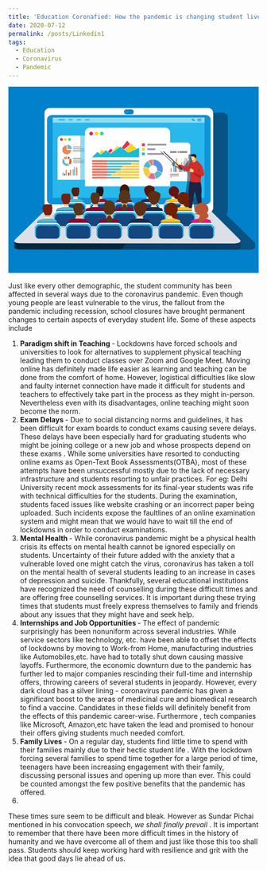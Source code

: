 ```yaml
---
title: 'Education Coronafied: How the pandemic is changing student lives'
date: 2020-07-12
permalink: /posts/Linkedin1
tags:
  - Education
  - Coronavirus
  - Pandemic
---
```

<img title="Coronavirus pandemic has caused educators to shift to virtual mode of teaching" src="/images/1594554508273.jpg">

Just like every other demographic, the student community has been affected in several ways due to the coronavirus pandemic. Even though young people are least vulnerable to the virus, the fallout from the pandemic including recession, school closures have brought permanent changes to certain aspects of everyday student life. Some of these aspects include

<ol>
  <li> <b> Paradigm shift in Teaching </b> - Lockdowns have forced schools and universities to look for alternatives to supplement physical teaching leading them to conduct classes over Zoom and Google Meet. Moving online has definitely made life easier as learning and teaching can be done from the comfort of home. However, logistical difficulties like slow and faulty internet connection have made it difficult for students and teachers to effectively take part in the process as they might in-person. Nevertheless even with its disadvantages, online teaching might soon become the norm. </li>
  <li> <b> Exam Delays </b> - Due to social distancing norms and guidelines, it has been difficult for exam boards to conduct exams causing severe delays. These delays have been especially hard for graduating students who might be joining college or a new job and whose prospects depend on these exams . While some universities have resorted to conducting online exams as Open-Text Book Assessments(OTBA), most of these attempts have been unsuccessful mostly due to the lack of necessary infrastructure and students resorting to unfair practices. For eg: Delhi University recent mock assessments for its final-year students was rife with technical difficulties for the students. During the examination, students faced issues like website crashing or an incorrect paper being uploaded. Such incidents expose the faultlines of an online examination system and might mean that we would have to wait till the end of lockdowns in order to conduct examinations. </li>
  <li> <b> Mental Health </b> - While coronavirus pandemic might be a physical health crisis its effects on mental health cannot be ignored especially on students. Uncertainty of their future added with the anxiety that a vulnerable loved one might catch the virus, coronavirus has taken a toll on the mental health of several students leading to an increase in cases of depression and suicide. Thankfully, several educational institutions have recognized the need of counselling during these difficult times and are offering free counselling services. It is important during these trying times that students must freely express themselves to family and friends about any issues that they might have and seek help. </li>
  <li> <b> Internships and Job Opportunities </b> - The effect of pandemic surprisingly has been nonuniform across several industries. While service sectors like technology, etc. have been able to offset the effects of lockdowns by moving to Work-from Home, manufacturing industries like Automobiles,etc. have had to totally shut down causing massive layoffs. Furthermore, the economic downturn due to the pandemic has further led to major companies rescinding their full-time and internship offers, throwing careers of several students in jeopardy. However, every dark cloud has a silver lining - coronavirus pandemic has given a significant boost to the areas of medicinal cure and biomedical research to find a vaccine. Candidates in these fields will definitely benefit from the effects of this pandemic career-wise. Furthermore , tech companies like Microsoft, Amazon,etc have taken the lead and promised to honour their offers giving students much needed comfort. </li>
  <li> <b> Family Lives </b> - On a regular day, students find little time to spend with their families mainly due to their hectic student life . With the lockdown forcing several families to spend time together for a large period of time, teenagers have been increasing engagement with their family, discussing personal issues and opening up more than ever. This could be counted amongst the few positive benefits that the pandemic has offered. </li>
  <li> </li>

</ol>

These times sure seem to be difficult and bleak. However as Sundar Pichai mentioned in his convocation speech, <i> we shall finally prevail </i> . It is important to remember that there have been more difficult times in the history of humanity and we have overcome all of them and just like those this too shall pass. Students should keep working hard with resilience and grit with the idea that good days lie ahead of us.